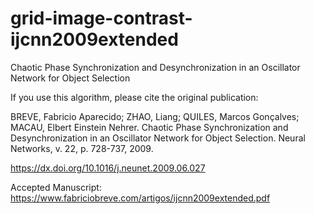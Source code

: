 # grid-image-contrast-ijcnn2009extended
Chaotic Phase Synchronization and Desynchronization in an Oscillator Network for Object Selection

If you use this algorithm, please cite the original publication:

BREVE, Fabricio Aparecido; ZHAO, Liang; QUILES, Marcos Gonçalves; MACAU, Elbert Einstein Nehrer. Chaotic Phase Synchronization and Desynchronization in an Oscillator Network for Object Selection. Neural Networks, v. 22, p. 728-737, 2009.

https://dx.doi.org/10.1016/j.neunet.2009.06.027

Accepted Manuscript: https://www.fabriciobreve.com/artigos/ijcnn2009extended.pdf
